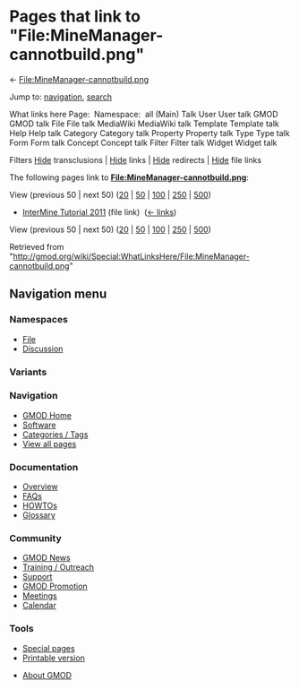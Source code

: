 <div id="mw-page-base" class="noprint">

</div>

<div id="mw-head-base" class="noprint">

</div>

<div id="content" class="mw-body" role="main">

<span id="top"></span>

<div id="mw-js-message" style="display:none;">

</div>



# <span dir="auto">Pages that link to "File:MineManager-cannotbuild.png"</span>

<div id="bodyContent">

<div id="contentSub">

←
[File:MineManager-cannotbuild.png](/wiki/File:MineManager-cannotbuild.png "File:MineManager-cannotbuild.png")

</div>

<div id="jump-to-nav" class="mw-jump">

Jump to: [navigation](#mw-navigation), [search](#p-search)

</div>

<div id="mw-content-text">

What links here Page:  Namespace:  all (Main) Talk User User talk GMOD
GMOD talk File File talk MediaWiki MediaWiki talk Template Template talk
Help Help talk Category Category talk Property Property talk Type Type
talk Form Form talk Concept Concept talk Filter Filter talk Widget
Widget talk

Filters
[Hide](/mediawiki/index.php?title=Special:WhatLinksHere/File:MineManager-cannotbuild.png&hidetrans=1 "Special:WhatLinksHere/File:MineManager-cannotbuild.png")
transclusions \|
[Hide](/mediawiki/index.php?title=Special:WhatLinksHere/File:MineManager-cannotbuild.png&hidelinks=1 "Special:WhatLinksHere/File:MineManager-cannotbuild.png")
links \|
[Hide](/mediawiki/index.php?title=Special:WhatLinksHere/File:MineManager-cannotbuild.png&hideredirs=1 "Special:WhatLinksHere/File:MineManager-cannotbuild.png")
redirects \|
[Hide](/mediawiki/index.php?title=Special:WhatLinksHere/File:MineManager-cannotbuild.png&hideimages=1 "Special:WhatLinksHere/File:MineManager-cannotbuild.png")
file links

The following pages link to
**[File:MineManager-cannotbuild.png](/wiki/File:MineManager-cannotbuild.png "File:MineManager-cannotbuild.png")**:

View (previous 50 \| next 50)
([20](/mediawiki/index.php?title=Special:WhatLinksHere/File:MineManager-cannotbuild.png&limit=20 "Special:WhatLinksHere/File:MineManager-cannotbuild.png")
\|
[50](/mediawiki/index.php?title=Special:WhatLinksHere/File:MineManager-cannotbuild.png&limit=50 "Special:WhatLinksHere/File:MineManager-cannotbuild.png")
\|
[100](/mediawiki/index.php?title=Special:WhatLinksHere/File:MineManager-cannotbuild.png&limit=100 "Special:WhatLinksHere/File:MineManager-cannotbuild.png")
\|
[250](/mediawiki/index.php?title=Special:WhatLinksHere/File:MineManager-cannotbuild.png&limit=250 "Special:WhatLinksHere/File:MineManager-cannotbuild.png")
\|
[500](/mediawiki/index.php?title=Special:WhatLinksHere/File:MineManager-cannotbuild.png&limit=500 "Special:WhatLinksHere/File:MineManager-cannotbuild.png"))

- [InterMine Tutorial
  2011](/wiki/InterMine_Tutorial_2011 "InterMine Tutorial 2011") (file
  link) ‎ <span class="mw-whatlinkshere-tools">([←
  links](/mediawiki/index.php?title=Special:WhatLinksHere&target=InterMine+Tutorial+2011 "Special:WhatLinksHere"))</span>

View (previous 50 \| next 50)
([20](/mediawiki/index.php?title=Special:WhatLinksHere/File:MineManager-cannotbuild.png&limit=20 "Special:WhatLinksHere/File:MineManager-cannotbuild.png")
\|
[50](/mediawiki/index.php?title=Special:WhatLinksHere/File:MineManager-cannotbuild.png&limit=50 "Special:WhatLinksHere/File:MineManager-cannotbuild.png")
\|
[100](/mediawiki/index.php?title=Special:WhatLinksHere/File:MineManager-cannotbuild.png&limit=100 "Special:WhatLinksHere/File:MineManager-cannotbuild.png")
\|
[250](/mediawiki/index.php?title=Special:WhatLinksHere/File:MineManager-cannotbuild.png&limit=250 "Special:WhatLinksHere/File:MineManager-cannotbuild.png")
\|
[500](/mediawiki/index.php?title=Special:WhatLinksHere/File:MineManager-cannotbuild.png&limit=500 "Special:WhatLinksHere/File:MineManager-cannotbuild.png"))

</div>

<div class="printfooter">

Retrieved from
"<http://gmod.org/wiki/Special:WhatLinksHere/File:MineManager-cannotbuild.png>"

</div>

<div id="catlinks" class="catlinks catlinks-allhidden">

</div>

<div class="visualClear">

</div>

</div>

</div>

<div id="mw-navigation">

## Navigation menu

<div id="mw-head">



<div id="left-navigation">

<div id="p-namespaces" class="vectorTabs" role="navigation"
aria-labelledby="p-namespaces-label">

### Namespaces

- <span id="ca-nstab-image"><a href="/wiki/File:MineManager-cannotbuild.png" accesskey="c"
  title="View the file page [c]">File</a></span>
- <span id="ca-talk"><a
  href="/mediawiki/index.php?title=File_talk:MineManager-cannotbuild.png&amp;action=edit&amp;redlink=1"
  accesskey="t"
  title="Discussion about the content page [t]">Discussion</a></span>

</div>

<div id="p-variants" class="vectorMenu emptyPortlet" role="navigation"
aria-labelledby="p-variants-label">

### 

### Variants[](#)

<div class="menu">

</div>

</div>

</div>





</div>

</div>

</div>

<div id="mw-panel">

<div id="p-logo" role="banner">

<a href="/wiki/Main_Page"
style="background-image: url(http://gmod.org/images/GMOD-cogs.png);"
title="Visit the main page"></a>

</div>

<div id="p-Navigation" class="portal" role="navigation"
aria-labelledby="p-Navigation-label">

### Navigation

<div class="body">

- <span id="n-GMOD-Home">[GMOD Home](/wiki/Main_Page)</span>
- <span id="n-Software">[Software](/wiki/GMOD_Components)</span>
- <span id="n-Categories-.2F-Tags">[Categories /
  Tags](/wiki/Categories)</span>
- <span id="n-View-all-pages">[View all
  pages](/wiki/Special:AllPages)</span>

</div>

</div>

<div id="p-Documentation" class="portal" role="navigation"
aria-labelledby="p-Documentation-label">

### Documentation

<div class="body">

- <span id="n-Overview">[Overview](/wiki/Overview)</span>
- <span id="n-FAQs">[FAQs](/wiki/Category:FAQ)</span>
- <span id="n-HOWTOs">[HOWTOs](/wiki/Category:HOWTO)</span>
- <span id="n-Glossary">[Glossary](/wiki/Glossary)</span>

</div>

</div>

<div id="p-Community" class="portal" role="navigation"
aria-labelledby="p-Community-label">

### Community

<div class="body">

- <span id="n-GMOD-News">[GMOD News](/wiki/GMOD_News)</span>
- <span id="n-Training-.2F-Outreach">[Training /
  Outreach](/wiki/Training_and_Outreach)</span>
- <span id="n-Support">[Support](/wiki/Support)</span>
- <span id="n-GMOD-Promotion">[GMOD
  Promotion](/wiki/GMOD_Promotion)</span>
- <span id="n-Meetings">[Meetings](/wiki/Meetings)</span>
- <span id="n-Calendar">[Calendar](/wiki/Calendar)</span>

</div>

</div>

<div id="p-tb" class="portal" role="navigation"
aria-labelledby="p-tb-label">

### Tools

<div class="body">

- <span id="t-specialpages"><a href="/wiki/Special:SpecialPages" accesskey="q"
  title="A list of all special pages [q]">Special pages</a></span>
- <span id="t-print"><a
  href="/mediawiki/index.php?title=Special:WhatLinksHere/File:MineManager-cannotbuild.png&amp;printable=yes"
  rel="alternate" accesskey="p"
  title="Printable version of this page [p]">Printable version</a></span>

</div>

</div>

</div>

</div>

<div id="footer" role="contentinfo">

- <span id="footer-places-about">[About
  GMOD](/wiki/GMOD:About "GMOD:About")</span>

<!-- -->






</div>
